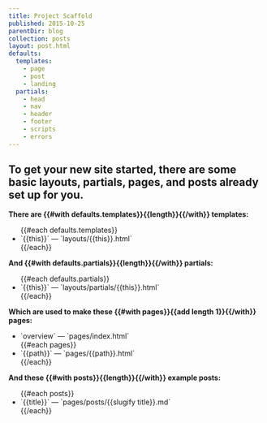 ```yaml
---
title: Project Scaffold
published: 2015-10-25
parentDir: blog
collection: posts
layout: post.html
defaults:
  templates:
    - page
    - post
    - landing
  partials:
    - head
    - nav
    - header
    - footer
    - scripts
    - errors
---
```


## To get your new site started, there are some basic layouts, partials, pages, and posts already set up for you.

**There are {{#with defaults.templates}}{{length}}{{/with}} templates:**
<ul>
  {{#each defaults.templates}}
    <li>`{{this}}` — `layouts/{{this}}.html`</li>
  {{/each}}
</ul>

**And {{#with defaults.partials}}{{length}}{{/with}} partials:**
<ul>
  {{#each defaults.partials}}
    <li>`{{this}}` — `layouts/partials/{{this}}.html`</li>
  {{/each}}
</ul>

**Which are used to make these {{#with pages}}{{add length 1}}{{/with}} pages:**
<ul>
  <li>`overview` — `pages/index.html`</li>
  {{#each pages}}
    <li>`{{path}}` — `pages/{{path}}.html`</li>
  {{/each}}
</ul>

**And these {{#with posts}}{{length}}{{/with}} example posts:**
<ul>
  {{#each posts}}
    <li>`{{title}}` — `pages/posts/{{slugify title}}.md`</li>
  {{/each}}
</ul>
